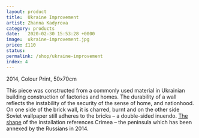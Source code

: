 ```yaml
---
layout: product
title:  Ukraine Improvement
artist: Zhanna Kadyrova
category: products
date:   2020-02-30 15:53:28 +0000
image:  ukraine-improvement.jpg
price: £110
status:
permalink: /shop/ukraine-improvement
index: 4
---
```

2014, Colour Print, 50x70cm

This piece was constructed from a commonly used material in Ukrainian building construction of factories and homes. The durability of a wall reflects the instability of the security of the sense of home, and nationhood. On one side of the brick wall, it is charred, burnt and on the other side Soviet wallpaper still adheres to the bricks – a double-sided inuendo. <a href="https://www.kadyrova.com/untitled-en">The shape</a> of the installation references Crimea – the peninsula which has been annexed by the Russians in 2014.
